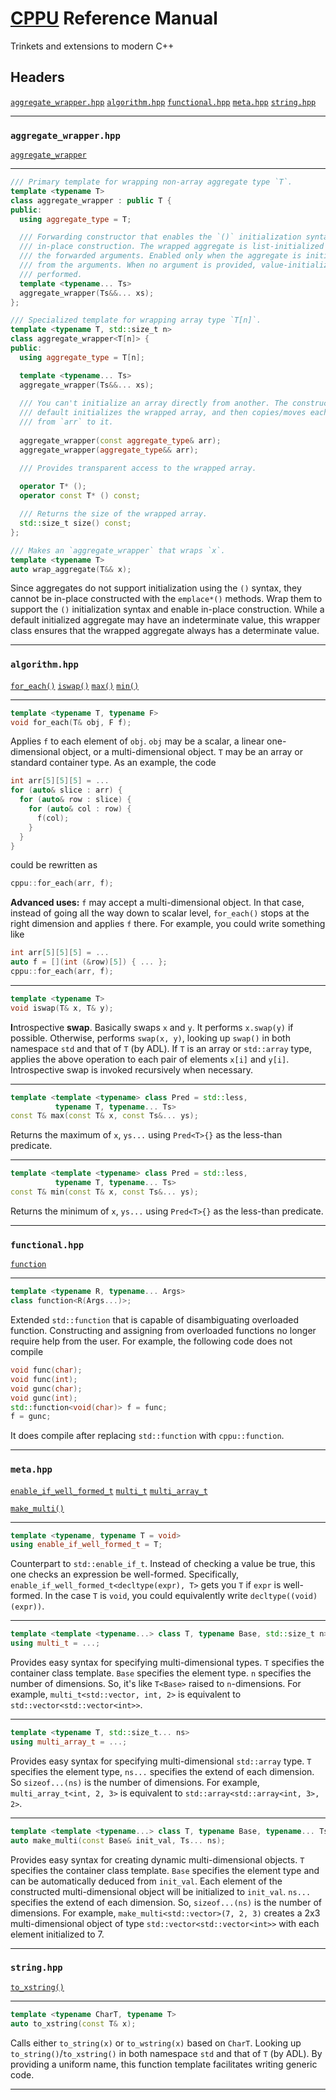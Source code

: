 # [CPPU](https://github.com/Lingxi-Li/CPP_Utility) Reference Manual

Trinkets and extensions to modern C++

## Headers

[`aggregate_wrapper.hpp`](#aggregate_wrapper_hpp)
[`algorithm.hpp`](#algorithm_hpp)
[`functional.hpp`](#functional_hpp)
[`meta.hpp`](#meta_hpp)
[`string.hpp`](#string_hpp)

----------------------------------------

<a name="aggregate_wrapper_hpp"></a>
### `aggregate_wrapper.hpp`

[`aggregate_wrapper`](#aggregate_wrapper)

----------------------------------------

<a name="aggregate_wrapper"></a>
~~~C++
/// Primary template for wrapping non-array aggregate type `T`.
template <typename T>
class aggregate_wrapper : public T {
public:
  using aggregate_type = T;

  /// Forwarding constructor that enables the `()` initialization syntax and
  /// in-place construction. The wrapped aggregate is list-initialized using
  /// the forwarded arguments. Enabled only when the aggregate is initializable
  /// from the arguments. When no argument is provided, value-initialization is
  /// performed.
  template <typename... Ts>
  aggregate_wrapper(Ts&&... xs);
};

/// Specialized template for wrapping array type `T[n]`.
template <typename T, std::size_t n>
class aggregate_wrapper<T[n]> {
public:
  using aggregate_type = T[n];

  template <typename... Ts>
  aggregate_wrapper(Ts&&... xs);
  
  /// You can't initialize an array directly from another. The constructor
  /// default initializes the wrapped array, and then copies/moves each element
  /// from `arr` to it.
  
  aggregate_wrapper(const aggregate_type& arr);
  aggregate_wrapper(aggregate_type&& arr);

  /// Provides transparent access to the wrapped array.
  
  operator T* ();
  operator const T* () const;

  /// Returns the size of the wrapped array.
  std::size_t size() const;
};

/// Makes an `aggregate_wrapper` that wraps `x`.
template <typename T>
auto wrap_aggregate(T&& x);
~~~

Since aggregates do not support initialization using the `()` syntax, they
cannot be in-place constructed with the `emplace*()` methods. Wrap them to
support the `()` initialization syntax and enable in-place construction.
While a default initialized aggregate may have an indeterminate value, this
wrapper class ensures that the wrapped aggregate always has a determinate value.

----------------------------------------

<a name="algorithm_hpp"></a>
### `algorithm.hpp`

[`for_each()`](#for_each)
[`iswap()`](#iswap)
[`max()`](#max)
[`min()`](#min)

----------------------------------------

<a name="for_each"></a>
~~~C++
template <typename T, typename F>
void for_each(T& obj, F f);
~~~

Applies `f` to each element of `obj`. `obj` may be a scalar, a linear
one-dimensional object, or a multi-dimensional object. `T` may be an array
or standard container type. As an example, the code

~~~C++
int arr[5][5][5] = ...
for (auto& slice : arr) {
  for (auto& row : slice) {
    for (auto& col : row) {
      f(col);
    }
  }
}
~~~

could be rewritten as

~~~C++
cppu::for_each(arr, f);
~~~

**Advanced uses:** `f` may accept a multi-dimensional object. In that case,
instead of going all the way down to scalar level, `for_each()` stops at the
right dimension and applies `f` there. For example, you could write something like

~~~C++
int arr[5][5][5] = ...
auto f = [](int (&row)[5]) { ... };
cppu::for_each(arr, f);
~~~

----------------------------------------

<a name="iswap"></a>
~~~C++
template <typename T>
void iswap(T& x, T& y);
~~~

**I**ntrospective **swap**. Basically swaps `x` and `y`. It performs `x.swap(y)`
if possible. Otherwise, performs `swap(x, y)`, looking up `swap()` in both
namespace `std` and that of `T` (by ADL). If `T` is an array or `std::array` type,
applies the above operation to each pair of elements `x[i]` and `y[i]`.
Introspective swap is invoked recursively when necessary.

----------------------------------------

<a name="max"></a>
~~~C++
template <template <typename> class Pred = std::less,
          typename T, typename... Ts>
const T& max(const T& x, const Ts&... ys);
~~~

Returns the maximum of `x`, `ys...` using `Pred<T>{}` as the less-than predicate.

----------------------------------------

<a name="min"></a>
~~~C++
template <template <typename> class Pred = std::less,
          typename T, typename... Ts>
const T& min(const T& x, const Ts&... ys);
~~~

Returns the minimum of `x`, `ys...` using `Pred<T>{}` as the less-than predicate.

----------------------------------------

<a name="functional_hpp"></a>
### `functional.hpp`

[`function`](#function)

----------------------------------------

<a name="function"></a>
~~~C++
template <typename R, typename... Args>
class function<R(Args...)>;
~~~

Extended `std::function` that is capable of disambiguating overloaded function.
Constructing and assigning from overloaded functions no longer require help from
the user. For example, the following code does not compile

~~~C++
void func(char);
void func(int);
void gunc(char);
void gunc(int);
std::function<void(char)> f = func;
f = gunc;
~~~

It does compile after replacing `std::function` with `cppu::function`.

----------------------------------------

<a name="meta_hpp"></a>
### `meta.hpp`

[`enable_if_well_formed_t`](#enable_if_well_formed_t)
[`multi_t`](#multi_t)
[`multi_array_t`](#multi_array_t)

[`make_multi()`](#make_multi)

----------------------------------------

<a name="enable_if_well_formed_t"></a>
~~~C++
template <typename, typename T = void>
using enable_if_well_formed_t = T;
~~~

Counterpart to `std::enable_if_t`. Instead of checking a value be true,
this one checks an expression be well-formed. Specifically,
`enable_if_well_formed_t<decltype(expr), T>` gets you `T` if `expr` is well-formed.
In the case `T` is `void`, you could equivalently write `decltype((void)(expr))`.

----------------------------------------

<a name="multi_t"></a>
~~~C++
template <template <typename...> class T, typename Base, std::size_t n>
using multi_t = ...;
~~~

Provides easy syntax for specifying multi-dimensional types. `T` specifies the
container class template. `Base` specifies the element type. `n` specifies the
number of dimensions. So, it's like `T<Base>` raised to `n`-dimensions. For example,
`multi_t<std::vector, int, 2>` is equivalent to `std::vector<std::vector<int>>`.

----------------------------------------

<a name="multi_array_t"></a>
~~~C++
template <typename T, std::size_t... ns>
using multi_array_t = ...;
~~~

Provides easy syntax for specifying multi-dimensional `std::array` type. `T`
specifies the element type, `ns...` specifies the extend of each dimension. So
`sizeof...(ns)` is the number of dimensions. For example,
`multi_array_t<int, 2, 3>` is equivalent to `std::array<std::array<int, 3>, 2>`.

----------------------------------------

<a name="make_multi"></a>
~~~C++
template <template <typename...> class T, typename Base, typename... Ts>
auto make_multi(const Base& init_val, Ts... ns);
~~~

Provides easy syntax for creating dynamic multi-dimensional objects. `T`
specifies the container class template. `Base` specifies the element type and
can be automatically deduced from `init_val`. Each element of the constructed
multi-dimensional object will be initialized to `init_val`. `ns...` specifies
the extend of each dimension. So, `sizeof...(ns)` is the number of dimensions.
For example, `make_multi<std::vector>(7, 2, 3)` creates a 2x3 multi-dimensional
object of type `std::vector<std::vector<int>>` with each element initialized to 7.

----------------------------------------

<a name="string_hpp"></a>
### `string.hpp`

[`to_xstring()`](#to_xstring)

----------------------------------------

<a name="to_xstring"></a>
~~~C++
template <typename CharT, typename T>
auto to_xstring(const T& x);
~~~

Calls either `to_string(x)` or `to_wstring(x)` based on `CharT`. Looking up
`to_string()`/`to_xstring()` in both namespace `std` and that of `T` (by ADL).
By providing a uniform name, this function template facilitates writing generic code.

----------------------------------------
